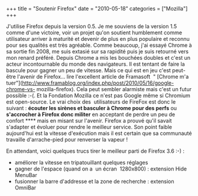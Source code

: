 +++
title = "Soutenir Firefox"
date = "2010-05-18"
categories = ["Mozilla"]
+++


J'utilise Firefox depuis la version 0.5. Je me souviens de la version 1.5 comme
d'une victoire, voir un projet qu'on soutient humblement comme utilisateur
arriver à maturité et devenir de plus en plus populaire et reconnu pour ses
qualités est très agréable. Comme beaucoup, j'ai essayé Chrome à sa sortie
fin 2008, me suis extasié sur sa rapidité puis je suis retourné vers mon
renard préféré. Depuis Chrome a mis les bouchées doubles et c'est un acteur
incontournable du monde des navigateurs. Il est tentant de faire la bascule pour
gagner un peu de vitesse. Mais ce qui est en jeu c'est peut-être l'avenir de
Firefox... lire l'excellent article de Framasoft  " [Chrome m'a
tuer"](http://www.framablog.org/index.php/post/2010/05/16/google-chrome-vs-
mozilla-firefox). Cela peut sembler alarmiste mais c'est un futur possible :-(.
Et la Fondation Mozilla ce n'est pas Google même si Chromium est open-source.
Le vrai choix des  utilisateurs de FireFox est donc le suivant : **écouter les
sirènes et basculer à Chrome pour des perfs** ou **s'accrocher à Firefox donc
militer** en acceptant de perdre un peu de confort **** mais en misant sur
l'avenir. Firefox a prouvé qu'il savait s'adapter et évoluer pour rendre le
meilleur service. Son point faible aujourd'hui est la vitesse d'exécution mais
il est certain que sa communauté travaille d'arrache-pied pour renverser la
vapeur !

En attendant, voici quelques trucs tirer le meilleur parti de Firefox 3.6 :-) :

-    améliorer la vitesse en tripatouillant quelques réglages
-    gagner de l'espace (quand on a  un écran  1280x800) : extension Hide MenuBar
-    fusionner la barre d'addresse et la zone de recherche : extension OmniBar
